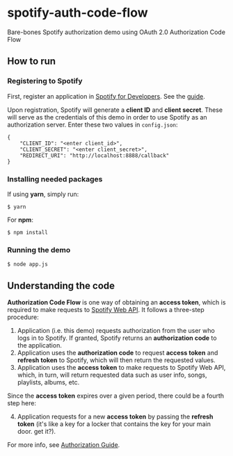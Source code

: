# spotify-auth-code-flow
Bare-bones Spotify authorization demo using OAuth 2.0 Authorization Code Flow

## How to run

### Registering to Spotify
First, register an application in [Spotify for Developers](https://beta.developer.spotify.com). See the [guide](https://beta.developer.spotify.com/documentation/general/guides/app-settings/#register-your-app).

Upon registration, Spotify will generate a **client ID** and **client secret**. These will serve as the credentials of this demo in order to use Spotify as an authorization server. Enter these two values in `config.json`:

    {
        "CLIENT_ID": "<enter client_id>",
        "CLIENT_SECRET": "<enter client_secret>",
        "REDIRECT_URI": "http://localhost:8888/callback"
    }

### Installing needed packages

If using **yarn**, simply run:
    
    $ yarn

For **npm**:

    $ npm install

### Running the demo

    $ node app.js


## Understanding the code

**Authorization Code Flow** is one way of obtaining an **access token**, which is required to make requests to [Spotify Web API](https://beta.developer.spotify.com/documentation/web-api/). It follows a three-step procedure:

1. Application (i.e. this demo) requests authorization from the user who logs in to Spotify. If granted, Spotify returns an **authorization code** to the application.
2. Application uses the **authorization code** to request **access token** and **refresh token** to Spotify, which will then return the requested values.
3. Application uses the **access token** to make requests to Spotify Web API, which, in turn, will return requested data such as user info, songs, playlists, albums, etc.

Since the **access token** expires over a given period, there could be a fourth step here:

4. Application requests for a new **access token** by passing the **refresh token** (it's like a key for a locker that contains the key for your main door. get it?).

For more info, see [Authorization Guide](https://beta.developer.spotify.com/documentation/general/guides/authorization-guide/#authorization-code-flow).